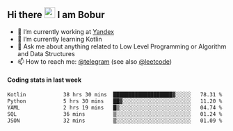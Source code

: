 ## Hi there <img src="https://media.giphy.com/media/hvRJCLFzcasrR4ia7z/giphy.gif" width="25px" height="25px"> I am Bobur

- 💼 I’m currently working at [Yandex](https://yandex.ru/)
- 🌱 I’m currently learning Kotlin
- 💬 Ask me about anything related to Low Level Programming or Algorithm and Data Structures
- 📫 How to reach me: [@telegram](https://t.me/octoant) (see also [@leetcode](https://leetcode.com/octoant/))    

#### Coding stats in last week

<!--START_SECTION:waka-->

```txt
Kotlin            38 hrs 30 mins  ███████████████████▓░░░░░   78.31 %
Python            5 hrs 30 mins   ██▓░░░░░░░░░░░░░░░░░░░░░░   11.20 %
YAML              2 hrs 19 mins   █▒░░░░░░░░░░░░░░░░░░░░░░░   04.74 %
SQL               36 mins         ▒░░░░░░░░░░░░░░░░░░░░░░░░   01.24 %
JSON              32 mins         ▒░░░░░░░░░░░░░░░░░░░░░░░░   01.09 %
```

<!--END_SECTION:waka-->

